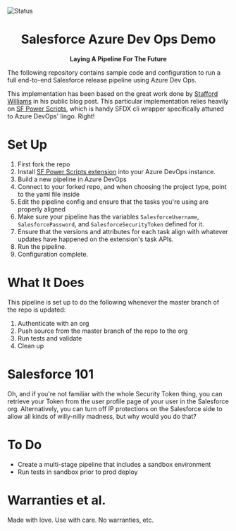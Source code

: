 ![Status](https://img.shields.io/badge/status-Beta-yellowgreen)

<h1 align="center">Salesforce Azure Dev Ops Demo</h1>
<p align="center"><strong>Laying A Pipeline For The Future</strong></p>

The following repository contains sample code and configuration to run a full end-to-end Salesforce release pipeline using Azure Dev Ops.

This implementation has been based on the great work done by [Stafford Williams](https://staffordwilliams.com/blog/2020/04/01/a-salesforce-pipeline-in-azure-devops-copy/) in his public blog post. This particular implementation relies heavily on [SF Power Scripts](https://sfpowerscripts.com/gettingstarted/), which is handy SFDX cli wrapper specifically attuned to Azure DevOps' lingo. Right!

# Set Up

1. First fork the repo
2. Install [SF Power Scripts extension](https://marketplace.visualstudio.com/items?itemName=AzlamSalam.sfpowerscripts&ssr=false#review-details) into your Azure DevOps instance.
3. Build a new pipeline in Azure DevOps 
4. Connect to your forked repo, and when choosing the project type, point to the yaml file inside
5. Edit the pipeline config and ensure that the tasks you're using are properly aligned
  6. Make sure your pipeline has the variables `SalesforceUsername`, `SalesforcePassword`, and `SalesforceSecurityToken` defined for it.
  7. Ensure that the versions and attributes for each task align with whatever updates have happened on the extension's task APIs.
8. Run the pipeline.
9. Configuration complete.

# What It Does

This pipeline is set up to do the following whenever the master branch of the repo is updated:

1. Authenticate with an org
2. Push source from the master branch of the repo to the org
3. Run tests and validate
4. Clean up

# Salesforce 101

Oh, and if you're not familiar with the whole Security Token thing, you can retrieve your Token from the user profile page of your user in the Salesforce org. Alternatively, you can turn off IP protections on the Salesforce side to allow all kinds of willy-nilly madness, but why would you do that?

# To Do

- Create a multi-stage pipeline that includes a sandbox environment
- Run tests in sandbox prior to prod deploy

# Warranties et al.

Made with love. Use with care. No warranties, etc.
